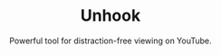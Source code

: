 ---
title: "Unhook"
subtitle: "Powerful tool for distraction-free viewing on YouTube."
external_url: https://unhook.app
logo: 'https://unhook.app/assets/images/favicon.png'
categories: [resources]
---